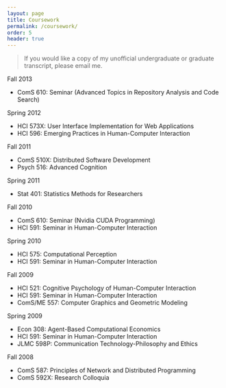 ```yaml
---
layout: page
title: Coursework
permalink: /coursework/
order: 5
header: true
---
```



> If you would like a copy of my unofficial undergraduate or graduate transcript, please email me.

Fall 2013

* ComS 610: Seminar (Advanced Topics in Repository Analysis and Code Search)

Spring 2012

* HCI 573X: User Interface Implementation for Web Applications
* HCI 596: Emerging Practices in Human-Computer Interaction

Fall 2011

* ComS 510X: Distributed Software Development
* Psych 516: Advanced Cognition

Spring 2011

* Stat 401: Statistics Methods for Researchers

Fall 2010

* ComS 610: Seminar (Nvidia CUDA Programming)
* HCI 591: Seminar in Human-Computer Interaction

Spring 2010

* HCI 575: Computational Perception
* HCI 591: Seminar in Human-Computer Interaction

Fall 2009

* HCI 521: Cognitive Psychology of Human-Computer Interaction
* HCI 591: Seminar in Human-Computer Interaction
* ComS/ME 557: Computer Graphics and Geometric Modeling

Spring 2009

* Econ 308: Agent-Based Computational Economics
* HCI 591: Seminar in Human-Computer Interaction
* JLMC 598P: Communication Technology-Philosophy and Ethics

Fall 2008

* ComS 587: Principles of Network and Distributed Programming
* ComS 592X: Research Colloquia
